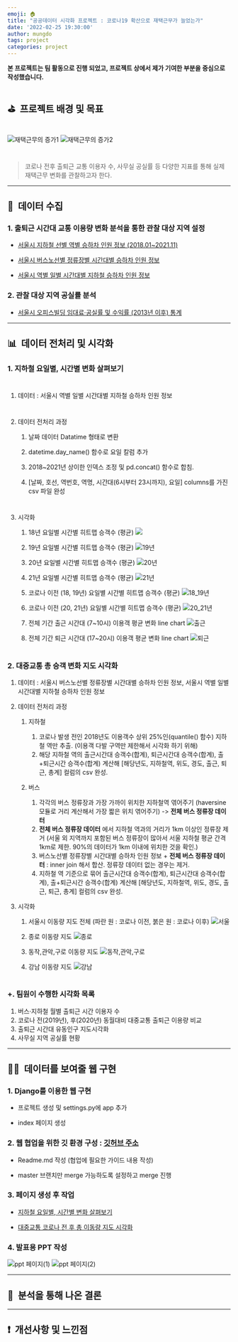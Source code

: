 ```yaml
---
emoji: 🏠
title: "공공데이터 시각화 프로젝트 : 코로나19 확산으로 재택근무가 늘었는가"
date: '2022-02-25 19:30:00'
author: mungdo
tags: project
categories: project
---
```


__본 프로젝트는 팀 활동으로 진행 되었고, 프로젝트 상에서 제가 기여한 부분을 중심으로 작성했습니다.__

#
## ⛳️ &nbsp;프로젝트 배경 및 목표
#  
![재택근무의 증가1](https://user-images.githubusercontent.com/82261307/155633280-2c446f5d-708b-418c-8884-1086b6476c2e.png)
![재택근무의 증가2](https://user-images.githubusercontent.com/82261307/155633291-6eee9e28-64de-4853-b50b-b0d52911606e.png)
#   
> 코로나 전후 출퇴근 교통 이용자 수, 사무실 공실률 등 다양한 지표를 통해
> 실제 재택근무 변화를 관찰하고자 한다.

---

## 📄  &nbsp;데이터 수집

### 1. 출퇴근 시간대 교통 이용량 변화 분석을 통한 관찰 대상 지역 설정

- [서울시 지하철 선별 역별 승하차 인원 정보 (2018.01~2021.11)](https://data.seoul.go.kr/dataList/OA-12914/S/1/datasetView.do#)

- [서울시 버스노선별 정류장별 시간대별 승하차 인원 정보](http://data.seoul.go.kr/dataList/OA-12913/S/1/datasetView.do#)

- [서울시 역별 일별 시간대별 지하철 승하차 인원 정보](http://www.seoulmetro.co.kr/kr/board.do?menuIdx=551&bbsIdx=2213351)

### 2. 관찰 대상 지역 공실률 분석

- [서울시 오피스빌딩 임대료·공실률 및 수익률 (2013년 이후) 통계](https://data.seoul.go.kr/dataList/10613/S/2/datasetView.do)


---

## 📊  &nbsp;데이터 전처리 및 시각화

### 1. 지하철 요일별, 시간별 변화 살펴보기
#
1. 데이터 : 서울시 역별 일별 시간대별 지하철 승하차 인원 정보
#
2. 데이터 전처리 과정 

    1. 날짜 데이터 Datatime 형태로 변환

    2. datetime.day_name() 함수로 요일 칼럼 추가

    3. 2018~2021년 상이한 인덱스 조정 및 pd.concat() 함수로 합침.

    4. [날짜, 호선, 역번호, 역명, 시간대(6시부터 23시까지), 요일] columns를 가진 csv 파일 완성
#
3. 시각화
    1. 18년 요일별 시간별 히트맵 승객수 (평균) <img src="./heap_pop_imgs/1.png"> 

    2. 19년 요일별 시간별 히트맵 승객수 (평균) ![19년](./heap_pop_imgs/2.png)

    3. 20년 요일별 시간별 히트맵 승객수 (평균) ![20년](./heap_pop_imgs/3.png)

    4. 21년 요일별 시간별 히트맵 승객수 (평균) ![21년](./heap_pop_imgs/4.png)

    5. 코로나 이전 (18, 19년) 요일별 시간별 히트맵 승객수 (평균) ![18_19년](./heap_pop_imgs/5.png)

    6. 코로나 이전 (20, 21년) 요일별 시간별 히트맵 승객수 (평균) ![20_21년](./heap_pop_imgs/6.png)

    7. 전체 기간 출근 시간대 (7~10시) 이용객 평균 변화 line chart ![출근](./heap_pop_imgs/7.png)

    8. 전체 기간 퇴근 시간대 (17~20시) 이용객 평균 변화 line chart ![퇴근](./heap_pop_imgs/8.png)
#
#
### 2. 대중교통 총 승객 변화 지도 시각화

1. 데이터 : 서울시 버스노선별 정류장별 시간대별 승하차 인원 정보, 서울시 역별 일별 시간대별 지하철 승하차 인원 정보

2. 데이터 전처리 과정

    1. 지하철 
        1. 코로나 발생 전인 2018년도 이용객수 상위 25%인(quantile() 함수) 지하철 역만 추출. (이용객 다발 구역만 제한해서 시각화 하기 위해)
        2. 해당 지하철 역의 출근시간대 승객수(합계), 퇴근시간대 승객수(합계), 출+퇴근시간 승객수(합계) 계산해 [해당년도, 지하철역, 위도, 경도, 출근, 퇴근, 총계] 컬럼의 csv 완성.

    2. 버스
        1. 각각의 버스 정류장과 가장 가까이 위치한 지하철역 엮어주기 (haversine 모듈로 거리 계산해서 가장 짧은 위치 엮어주기) -> __전체 버스 정류장 데이터__
        2. __전체 버스 정류장 데이터__ 에서 지하철 역과의 거리가 1km 이상인 정류장 제거 (서울 외 지역까지 포함된 버스 정류장이 많아서 서울 지하철 평균 간격 1km로 제한. 90%의 데이터가 1km 이내에 위치한 것을 확인.)
        3. 버스노선별 정류장별 시간대별 승하차 인원 정보 + __전체 버스 정류장 데이터__ : inner join 해서 합산. 정류장 데이터 없는 경우는 제거.
        4. 지하철 역 기준으로 묶어 출근시간대 승객수(합계), 퇴근시간대 승객수(합계), 출+퇴근시간 승객수(합계) 계산해 [해당년도, 지하철역, 위도, 경도, 출근, 퇴근, 총계] 컬럼의 csv 완성.

3. 시각화

    1. 서울시 이동량 지도 전체 (파란 원 : 코로나 이전, 붉은 원 : 코로나 이후) ![서울](./heap_pop_imgs/map1.png)

    2. 종로 이동량 지도 ![종로](./heap_pop_imgs/map2.png)

    3. 동작,관악,구로 이동량 지도 ![동작,관악,구로](./heap_pop_imgs/map3.png)

    4. 강남 이동량 지도 ![강남](./heap_pop_imgs/map4.png)

# 
### +. 팀원이 수행한 시각화 목록
1. 버스·지하철 월별 출퇴근 시간 이용자 수
2. 코로나 전(2019년), 후(2020년) 동월대비 대중교통 출퇴근 이용량 비교
3. 출퇴근 시간대 유동인구 지도시각화
4. 사무실 지역 공실률 현황

---

## 👩‍💻  &nbsp;데이터를 보여줄 웹 구현

### 1. Django를 이용한 웹 구현

* 프로젝트 생성 및 settings.py에 app 추가

* index 페이지 생성

### 2. 웹 협업을 위한 깃 환경 구성 : [깃허브 주소](https://github.com/mungdo/heap_pop)

* Readme.md 작성 (협업에 필요한 가이드 내용 작성)

* master 브랜치만 merge 가능하도록 설정하고 merge 진행

### 3. 페이지 생성 후 작업

* [지하철 요일별, 시간별 변화 살펴보기]()

* [대중교통 코로나 전 후 총 이동량 지도 시각화]()

### 4. 발표용 PPT 작성

![ppt 페이지(1)](./heap_pop_imgs/ppt_1page.png)
![ppt 페이지(2)](./heap_pop_imgs/ppt_2page.png)



---

## 🏁  &nbsp;분석을 통해 나온 결론




---

## ❗️ &nbsp;개선사항 및 느낀점










```toc
```


